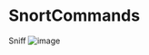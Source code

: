 # SnortCommands
Sniff
![image](https://github.com/kaliNones/SnortCommands/assets/169100995/7b4dc04e-6e2e-4e57-9786-0693cf34fea9)
